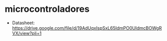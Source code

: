 # microcontroladores

- Datasheet: <https://drive.google.com/file/d/19AdUqxIspSxL65IdmPO0UIdmcBOWgRVX/view?pli=1>
